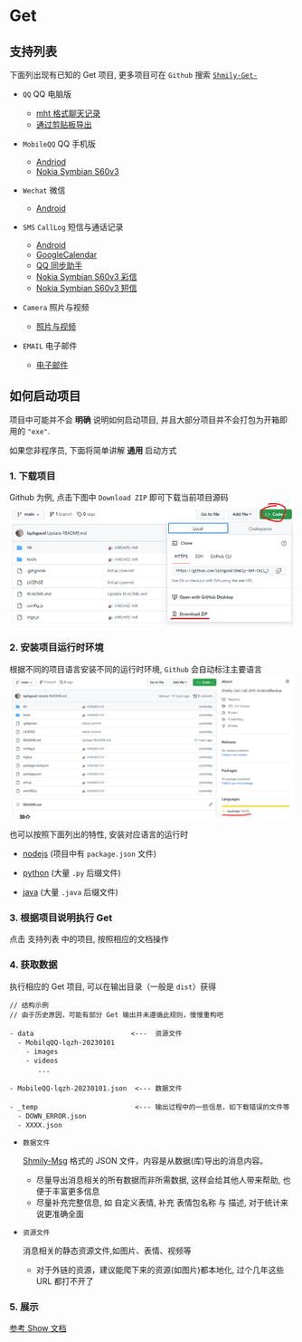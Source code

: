 # Get

## 支持列表

下面列出现有已知的 Get 项目, 更多项目可在 `Github` 搜索 [`Shmily-Get-`](https://github.com/search?q=Shmily-Get-&type=repositories)

-   `QQ` QQ 电脑版

    -   [mht 格式聊天记录](https://github.com/lqzhgood/Shmily-Get-QQ-PC_MHT)
    -   [通过剪贴板导出](https://github.com/lqzhgood/Shmily-Get-QQ-PC_Clipboard)

-   `MobileQQ` QQ 手机版

    -   [Andriod](https://github.com/lqzhgood/Shmily-Get-MobileQQ-Andriod)
    -   [Nokia Symbian S60v3](https://github.com/lqzhgood/Shmily-Get-MobileQQ-S60v3)

-   `Wechat` 微信
    -   [Android](https://github.com/lqzhgood/Shmily-Get-Wechat)
    
-   `SMS` `CallLog` 短信与通话记录
    -   [Android](https://github.com/lqzhgood/Shmily-Get-Call_SMS-Android)
    -   [GoogleCalendar](https://github.com/lqzhgood/Shmily-Get-Call_SMS-calendar_google_com)
    -   [QQ 同步助手](https://github.com/lqzhgood/Shmily-Get-Call_SMS-ic_qq_com)
    -   [Nokia Symbian S60v3 彩信](https://github.com/lqzhgood/Shmily-Get-Call_SMS-S60v3_MMS)
    -   [Nokia Symbian S60v3 短信](https://github.com/lqzhgood/Shmily-Get-Call_SMS-S60v3_SMS)
-   `Camera` 照片与视频
    -   [照片与视频](https://github.com/lqzhgood/Shmily-Get-Camera)
-   `EMAIL` 电子邮件
    -   [电子邮件](https://github.com/lqzhgood/Shmily-Get-Email)

## 如何启动项目

项目中可能并不会 **明确** 说明如何启动项目, 并且大部分项目并不会打包为开箱即用的 `"exe"`.

如果您非程序员, 下面将简单讲解 **通用** 启动方式

### 1. 下载项目

Github 为例, 点击下图中 `Download ZIP` 即可下载当前项目源码
![down repo](./assets/down_repo.png)

### 2. 安装项目运行时环境

根据不同的项目语言安装不同的运行时环境, `Github` 会自动标注主要语言
![what-languages](./assets/what-languages.png)

也可以按照下面列出的特性, 安装对应语言的运行时

-   [nodejs](../setup-runtime/nodejs) (项目中有 `package.json` 文件)

-   [python](../setup-runtime/python) (大量 `.py` 后缀文件)

-   [java](../setup-runtime/java) (大量 `.java` 后缀文件)

### 3. 根据项目说明执行 Get

点击 支持列表 中的项目, 按照相应的文档操作

### 4. 获取数据

执行相应的 Get 项目, 可以在输出目录（一般是 `dist`）获得

```
// 结构示例 
// 由于历史原因，可能有部分 Get 输出并未遵循此规则，慢慢重构吧

- data                        <---  资源文件
  - MobilqQQ-lqzh-20230101
    - images
    - videos
       ...

- MobileQQ-lqzh-20230101.json  <--- 数据文件

- _temp                        <--- 输出过程中的一些信息，如下载错误的文件等
  - DOWN_ERROR.json
  - XXXX.json
```

-   `数据文件`

    [Shmily-Msg](./msg/schema.md) 格式的 JSON 文件，内容是从数据(库)导出的消息内容。
    
    -   尽量导出消息相关的所有数据而非所需数据, 这样会给其他人带来帮助, 也便于丰富更多信息
    -   尽量补充完整信息, 如 自定义表情, 补充 表情包名称 与 描述, 对于统计来说更准确全面


-   `资源文件`
    
    消息相关的静态资源文件,如图片、表情、视频等
    
    -   对于外链的资源，建议能爬下来的资源(如图片)都本地化, 过个几年这些 URL 都打不开了

### 5. 展示

[参考 Show 文档](./show.md)
